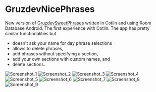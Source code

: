 # GruzdevNicePhrases
New version of [GruzdevSweetPhrases](https://github.com/Noknot2810/GruzdevSweetPhrases) written in Cotlin and using Room Database Android. The first experience with Cotlin.
The app has pretty similar functionalities but
* doesn't ask your name for day phrase selections
* allows to delete phrases,
* add phrases without specifying a section,
* add your own sections with custom names, and
* delete sections.

![Screenshot_1](https://github.com/Noknot2810/GruzdevNicePhrases/assets/72942455/73292f8b-2fe7-4202-9b2e-a42fe704d3bd)
![Screenshot_2](https://github.com/Noknot2810/GruzdevNicePhrases/assets/72942455/8b0223af-3c69-4f1c-9892-65faf61c1af1)
![Screenshot_3](https://github.com/Noknot2810/GruzdevNicePhrases/assets/72942455/c8b1f921-9e04-4f05-9b0a-dc90182f0ddc)
![Screenshot_4](https://github.com/Noknot2810/GruzdevNicePhrases/assets/72942455/ba375a7d-d897-47ae-becd-8d0e250d1fe5)
![Screenshot_5](https://github.com/Noknot2810/GruzdevNicePhrases/assets/72942455/7f54a7a6-0a65-474f-a5f8-e9a0aded91ff)
![Screenshot_6](https://github.com/Noknot2810/GruzdevNicePhrases/assets/72942455/bb8c9943-8027-45bf-a1de-df975f0e15c0)
![Screenshot_7](https://github.com/Noknot2810/GruzdevNicePhrases/assets/72942455/b63b8dce-e28d-41fc-9757-3ecf5b0abe83)
![Screenshot_8](https://github.com/Noknot2810/GruzdevNicePhrases/assets/72942455/c5e794a0-22fe-4b17-be80-40e4eb05e761)
![Screenshot_9](https://github.com/Noknot2810/GruzdevNicePhrases/assets/72942455/f41522e3-a457-4427-a3ad-b2f5e312d1da)

